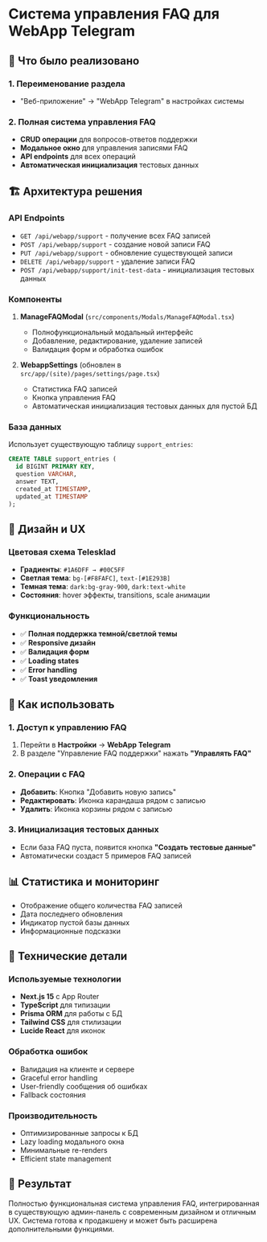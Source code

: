 # Система управления FAQ для WebApp Telegram

## 🎯 Что было реализовано

### 1. Переименование раздела
- "Веб-приложение" → "WebApp Telegram" в настройках системы

### 2. Полная система управления FAQ
- **CRUD операции** для вопросов-ответов поддержки
- **Модальное окно** для управления записями FAQ
- **API endpoints** для всех операций
- **Автоматическая инициализация** тестовых данных

## 🏗️ Архитектура решения

### API Endpoints
- `GET /api/webapp/support` - получение всех FAQ записей
- `POST /api/webapp/support` - создание новой записи FAQ
- `PUT /api/webapp/support` - обновление существующей записи
- `DELETE /api/webapp/support` - удаление записи FAQ
- `POST /api/webapp/support/init-test-data` - инициализация тестовых данных

### Компоненты
1. **ManageFAQModal** (`src/components/Modals/ManageFAQModal.tsx`)
   - Полнофункциональный модальный интерфейс
   - Добавление, редактирование, удаление записей
   - Валидация форм и обработка ошибок

2. **WebappSettings** (обновлен в `src/app/(site)/pages/settings/page.tsx`)
   - Статистика FAQ записей
   - Кнопка управления FAQ
   - Автоматическая инициализация тестовых данных для пустой БД

### База данных
Использует существующую таблицу `support_entries`:
```sql
CREATE TABLE support_entries (
  id BIGINT PRIMARY KEY,
  question VARCHAR,
  answer TEXT,
  created_at TIMESTAMP,
  updated_at TIMESTAMP
);
```

## 🎨 Дизайн и UX

### Цветовая схема Telesklad
- **Градиенты**: `#1A6DFF → #00C5FF`
- **Светлая тема**: `bg-[#F8FAFC]`, `text-[#1E293B]`
- **Темная тема**: `dark:bg-gray-900`, `dark:text-white`
- **Состояния**: hover эффекты, transitions, scale анимации

### Функциональность
- ✅ **Полная поддержка темной/светлой темы**
- ✅ **Responsive дизайн**
- ✅ **Валидация форм**
- ✅ **Loading states**
- ✅ **Error handling**
- ✅ **Toast уведомления**

## 🚀 Как использовать

### 1. Доступ к управлению FAQ
1. Перейти в **Настройки** → **WebApp Telegram**
2. В разделе "Управление FAQ поддержки" нажать **"Управлять FAQ"**

### 2. Операции с FAQ
- **Добавить**: Кнопка "Добавить новую запись"
- **Редактировать**: Иконка карандаша рядом с записью
- **Удалить**: Иконка корзины рядом с записью

### 3. Инициализация тестовых данных
- Если база FAQ пуста, появится кнопка **"Создать тестовые данные"**
- Автоматически создаст 5 примеров FAQ записей

## 📊 Статистика и мониторинг
- Отображение общего количества FAQ записей
- Дата последнего обновления
- Индикатор пустой базы данных
- Информационные подсказки

## 🔧 Технические детали

### Используемые технологии
- **Next.js 15** с App Router
- **TypeScript** для типизации
- **Prisma ORM** для работы с БД
- **Tailwind CSS** для стилизации
- **Lucide React** для иконок

### Обработка ошибок
- Валидация на клиенте и сервере
- Graceful error handling
- User-friendly сообщения об ошибках
- Fallback состояния

### Производительность
- Оптимизированные запросы к БД
- Lazy loading модального окна
- Минимальные re-renders
- Efficient state management

## 🎯 Результат
Полностью функциональная система управления FAQ, интегрированная в существующую админ-панель с современным дизайном и отличным UX. Система готова к продакшену и может быть расширена дополнительными функциями. 